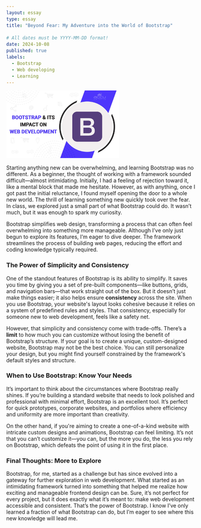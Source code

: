 ```yaml
---
layout: essay
type: essay
title: "Beyond Fear: My Adventure into the World of Bootstrap"

# All dates must be YYYY-MM-DD format!
date: 2024-10-08
published: true
labels:
  - Bootstrap
  - Web developing
  - Learning
---
```


<img width="300px" src="../img/bootstrap.png" class="img-thumbnail">

Starting anything new can be overwhelming, and learning Bootstrap was no different. As a beginner, the thought of working with a framework sounded difficult—almost intimidating. Initially, I had a feeling of rejection toward it, like a mental block that made me hesitate. However, as with anything, once I got past the initial reluctance, I found myself opening the door to a whole new world. The thrill of learning something new quickly took over the fear. In class, we explored just a small part of what Bootstrap could do. It wasn’t much, but it was enough to spark my curiosity. 

Bootstrap simplifies web design, transforming a process that can often feel overwhelming into something more manageable. Although I’ve only just begun to explore its features, I’m eager to dive deeper. The framework streamlines the process of building web pages, reducing the effort and coding knowledge typically required.

### The Power of Simplicity and Consistency

One of the standout features of Bootstrap is its ability to simplify. It saves you time by giving you a set of pre-built components—like buttons, grids, and navigation bars—that work straight out of the box. But it doesn’t just make things easier; it also helps ensure **consistency** across the site. When you use Bootstrap, your website's layout looks cohesive because it relies on a system of predefined rules and styles. That consistency, especially for someone new to web development, feels like a safety net.

However, that simplicity and consistency come with trade-offs. There’s a **limit** to how much you can customize without losing the benefit of Bootstrap’s structure. If your goal is to create a unique, custom-designed website, Bootstrap may not be the best choice. You can still personalize your design, but you might find yourself constrained by the framework's default styles and structure.

### When to Use Bootstrap: Know Your Needs

It’s important to think about the circumstances where Bootstrap really shines. If you’re building a standard website that needs to look polished and professional with minimal effort, Bootstrap is an excellent tool. It’s perfect for quick prototypes, corporate websites, and portfolios where efficiency and uniformity are more important than creativity.

On the other hand, if you're aiming to create a one-of-a-kind website with intricate custom designs and animations, Bootstrap can feel limiting. It’s not that you can’t customize it—you can, but the more you do, the less you rely on Bootstrap, which defeats the point of using it in the first place.

### Final Thoughts: More to Explore

Bootstrap, for me, started as a challenge but has since evolved into a gateway for further exploration in web development. What started as an intimidating framework turned into something that helped me realize how exciting and manageable frontend design can be. Sure, it’s not perfect for every project, but it does exactly what it’s meant to: make web development accessible and consistent. That’s the power of Bootstrap. 
I know I’ve only learned a fraction of what Bootstrap can do, but I’m eager to see where this new knowledge will lead me.
